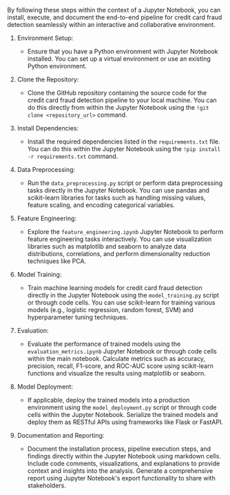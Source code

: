 By following these steps within the context of a Jupyter Notebook, you can install, execute, and document the end-to-end pipeline for credit card fraud detection seamlessly within an interactive and collaborative environment. 

1. Environment Setup:
   - Ensure that you have a Python environment with Jupyter Notebook installed. You can set up a virtual environment or use an existing Python environment.

2. Clone the Repository:
   - Clone the GitHub repository containing the source code for the credit card fraud detection pipeline to your local machine. You can do this directly from within the Jupyter Notebook using the `!git clone <repository_url>` command.

3. Install Dependencies:
   - Install the required dependencies listed in the `requirements.txt` file. You can do this within the Jupyter Notebook using the `!pip install -r requirements.txt` command.

4. Data Preprocessing:
   - Run the `data_preprocessing.py` script or perform data preprocessing tasks directly in the Jupyter Notebook. You can use pandas and scikit-learn libraries for tasks such as handling missing values, feature scaling, and encoding categorical variables.

5. Feature Engineering:
   - Explore the `feature_engineering.ipynb` Jupyter Notebook to perform feature engineering tasks interactively. You can use visualization libraries such as matplotlib and seaborn to analyze data distributions, correlations, and perform dimensionality reduction techniques like PCA.

6. Model Training:
   - Train machine learning models for credit card fraud detection directly in the Jupyter Notebook using the `model_training.py` script or through code cells. You can use scikit-learn for training various models (e.g., logistic regression, random forest, SVM) and hyperparameter tuning techniques.
7. Evaluation:
   - Evaluate the performance of trained models using the `evaluation_metrics.ipynb` Jupyter Notebook or through code cells within the main notebook. Calculate metrics such as accuracy, precision, recall, F1-score, and ROC-AUC score using scikit-learn functions and visualize the results using matplotlib or seaborn.

8. Model Deployment:
   - If applicable, deploy the trained models into a production environment using the `model_deployment.py` script or through code cells within the Jupyter Notebook. Serialize the trained models and deploy them as RESTful APIs using frameworks like Flask or FastAPI.

9. Documentation and Reporting:
   - Document the installation process, pipeline execution steps, and findings directly within the Jupyter Notebook using markdown cells. Include code comments, visualizations, and explanations to provide context and insights into the analysis. Generate a comprehensive report using Jupyter Notebook's export functionality to share with stakeholders.

